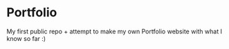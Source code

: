 # Portfolio
My first public repo + attempt to make my own Portfolio website with what I know so far :)
